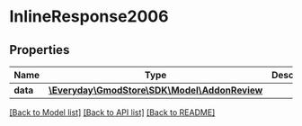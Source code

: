 # InlineResponse2006

## Properties
Name | Type | Description | Notes
------------ | ------------- | ------------- | -------------
**data** | [**\Everyday\GmodStore\SDK\Model\AddonReview**](AddonReview.md) |  | [optional] 

[[Back to Model list]](../../README.md#documentation-for-models) [[Back to API list]](../../README.md#documentation-for-api-endpoints) [[Back to README]](../../README.md)


